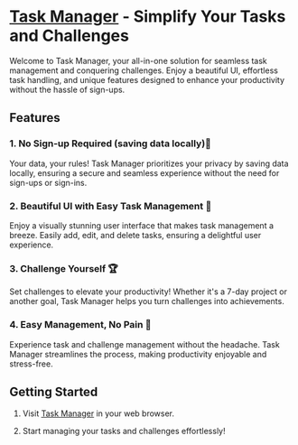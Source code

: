 # [Task Manager](https://iTasks.vercel.app) - Simplify Your Tasks and Challenges

Welcome to Task Manager, your all-in-one solution for seamless task management and conquering challenges. Enjoy a beautiful UI, effortless task handling, and unique features designed to enhance your productivity without the hassle of sign-ups.

## Features

### 1. No Sign-up Required (saving data locally)🚀
Your data, your rules! Task Manager prioritizes your privacy by saving data locally, ensuring a secure and seamless experience without the need for sign-ups or sign-ins.

### 2. Beautiful UI with Easy Task Management 🎨
Enjoy a visually stunning user interface that makes task management a breeze. Easily add, edit, and delete tasks, ensuring a delightful user experience.

### 3. Challenge Yourself 🏆
Set challenges to elevate your productivity! Whether it's a 7-day project or another goal, Task Manager helps you turn challenges into achievements.

### 4. Easy Management, No Pain 🤯
Experience task and challenge management without the headache. Task Manager streamlines the process, making productivity enjoyable and stress-free.

## Getting Started

1. Visit [Task Manager](https://iTasks.vercel.app) in your web browser.

2. Start managing your tasks and challenges effortlessly!
